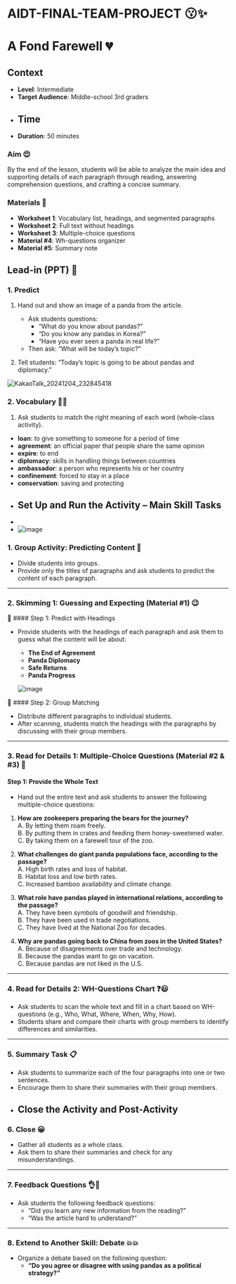 # AIDT-FINAL-TEAM-PROJECT :kissing::sparkles:

# A Fond Farewell :broken_heart:
## Context
- **Level**: Intermediate  
- **Target Audience**: Middle-school 3rd graders
- ## Time
- **Duration**: 50 minutes
  
### Aim  :heart_eyes:
By the end of the lesson, students will be able to analyze the main idea and supporting details of each paragraph through reading, answering comprehension questions, and crafting a concise summary.

### Materials  :bookmark_tabs:
- **Worksheet 1**: Vocabulary list, headings, and segmented paragraphs  
- **Worksheet 2**: Full text without headings  
- **Worksheet 3**: Multiple-choice questions  
- **Material #4**: Wh-questions organizer  
- **Material #5**: Summary note
  
## Lead-in (PPT)  :sparkling_heart:
### 1. Predict
1. Hand out and show an image of a panda from the article.  
   - Ask students questions:  
     - “What do you know about pandas?”  
     - “Do you know any pandas in Korea?”  
     - “Have you ever seen a panda in real life?”  
   - Then ask: “What will be today’s topic?”
     
2. Tell students: “Today’s topic is going to be about pandas and diplomacy.”

 ![KakaoTalk_20241204_232845418](https://github.com/user-attachments/assets/943e484b-20b6-4cbc-aa7a-2a63f5b6c021)


### 2. Vocabulary :dancer::dancer:
1. Ask students to match the right meaning of each word (whole-class activity).  

- **loan**: to give something to someone for a period of time  
- **agreement**: an official paper that people share the same opinion  
- **expire**: to end  
- **diplomacy**: skills in handling things between countries  
- **ambassador**: a person who represents his or her country  
- **confinement**: forced to stay in a place  
- **conservation**: saving and protecting
- ## Set Up and Run the Activity – Main Skill Tasks
-
- ![image](https://github.com/user-attachments/assets/1ed7a550-a921-44af-a317-4de5049a1132)
  

### 1. Group Activity: Predicting Content :heartbeat:
- Divide students into groups.  
- Provide only the titles of paragraphs and ask students to predict the content of each paragraph.

---

### 2. Skimming 1: Guessing and Expecting (Material #1)  :wink:
:pushpin: #### Step 1: Predict with Headings
- Provide students with the headings of each paragraph and ask them to guess what the content will be about:
  - **The End of Agreement**  
  - **Panda Diplomacy**  
  - **Safe Returns**  
  - **Panda Progress**

  ![image](https://github.com/user-attachments/assets/b6fc4242-bf03-45c9-8012-c5ff589336da)


:pushpin: #### Step 2: Group Matching
- Distribute different paragraphs to individual students.  
- After scanning, students match the headings with the paragraphs by discussing with their group members.

---

### 3. Read for Details 1: Multiple-Choice Questions (Material #2 & #3) :newspaper:
#### Step 1: Provide the Whole Text
- Hand out the entire text and ask students to answer the following multiple-choice questions:

1. **How are zookeepers preparing the bears for the journey?**  
   A. By letting them roam freely.  
   B. By putting them in crates and feeding them honey-sweetened water.  
   C. By taking them on a farewell tour of the zoo.

2. **What challenges do giant panda populations face, according to the passage?**  
   A. High birth rates and loss of habitat.  
   B. Habitat loss and low birth rates.  
   C. Increased bamboo availability and climate change.

3. **What role have pandas played in international relations, according to the passage?**  
   A. They have been symbols of goodwill and friendship.  
   B. They have been used in trade negotiations.  
   C. They have lived at the National Zoo for decades.

4. **Why are pandas going back to China from zoos in the United States?**  
   A. Because of disagreements over trade and technology.  
   B. Because the pandas want to go on vacation.  
   C. Because pandas are not liked in the U.S.

---

### 4. Read for Details 2: WH-Questions Chart  :question::smiley:
- Ask students to scan the whole text and fill in a chart based on WH-questions (e.g., Who, What, Where, When, Why, How).  
- Students share and compare their charts with group members to identify differences and similarities.

---

### 5. Summary Task  :clipboard:
- Ask students to summarize each of the four paragraphs into one or two sentences.  
- Encourage them to share their summaries with their group members.
- ## Close the Activity and Post-Activity

### 6. Close :grinning:
- Gather all students as a whole class.  
- Ask them to share their summaries and check for any misunderstandings.  

---

### 7. Feedback Questions :ok_hand::dizzy:
- Ask students the following feedback questions:  
  - “Did you learn any new information from the reading?”  
  - “Was the article hard to understand?”

---

### 8. Extend to Another Skill: Debate :boom::boom:
- Organize a debate based on the following question:  
  - **“Do you agree or disagree with using pandas as a political strategy?”**
